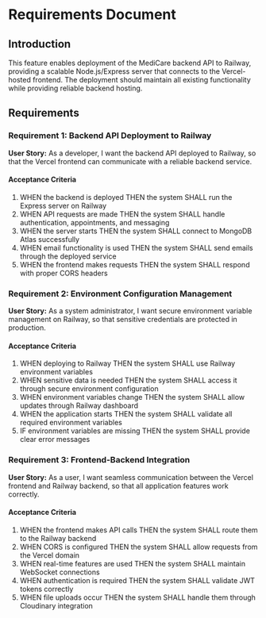 # Requirements Document

## Introduction

This feature enables deployment of the MediCare backend API to Railway, providing a scalable Node.js/Express server that connects to the Vercel-hosted frontend. The deployment should maintain all existing functionality while providing reliable backend hosting.

## Requirements

### Requirement 1: Backend API Deployment to Railway

**User Story:** As a developer, I want the backend API deployed to Railway, so that the Vercel frontend can communicate with a reliable backend service.

#### Acceptance Criteria

1. WHEN the backend is deployed THEN the system SHALL run the Express server on Railway
2. WHEN API requests are made THEN the system SHALL handle authentication, appointments, and messaging
3. WHEN the server starts THEN the system SHALL connect to MongoDB Atlas successfully
4. WHEN email functionality is used THEN the system SHALL send emails through the deployed service
5. WHEN the frontend makes requests THEN the system SHALL respond with proper CORS headers

### Requirement 2: Environment Configuration Management

**User Story:** As a system administrator, I want secure environment variable management on Railway, so that sensitive credentials are protected in production.

#### Acceptance Criteria

1. WHEN deploying to Railway THEN the system SHALL use Railway environment variables
2. WHEN sensitive data is needed THEN the system SHALL access it through secure environment configuration
3. WHEN environment variables change THEN the system SHALL allow updates through Railway dashboard
4. WHEN the application starts THEN the system SHALL validate all required environment variables
5. IF environment variables are missing THEN the system SHALL provide clear error messages

### Requirement 3: Frontend-Backend Integration

**User Story:** As a user, I want seamless communication between the Vercel frontend and Railway backend, so that all application features work correctly.

#### Acceptance Criteria

1. WHEN the frontend makes API calls THEN the system SHALL route them to the Railway backend
2. WHEN CORS is configured THEN the system SHALL allow requests from the Vercel domain
3. WHEN real-time features are used THEN the system SHALL maintain WebSocket connections
4. WHEN authentication is required THEN the system SHALL validate JWT tokens correctly
5. WHEN file uploads occur THEN the system SHALL handle them through Cloudinary integration